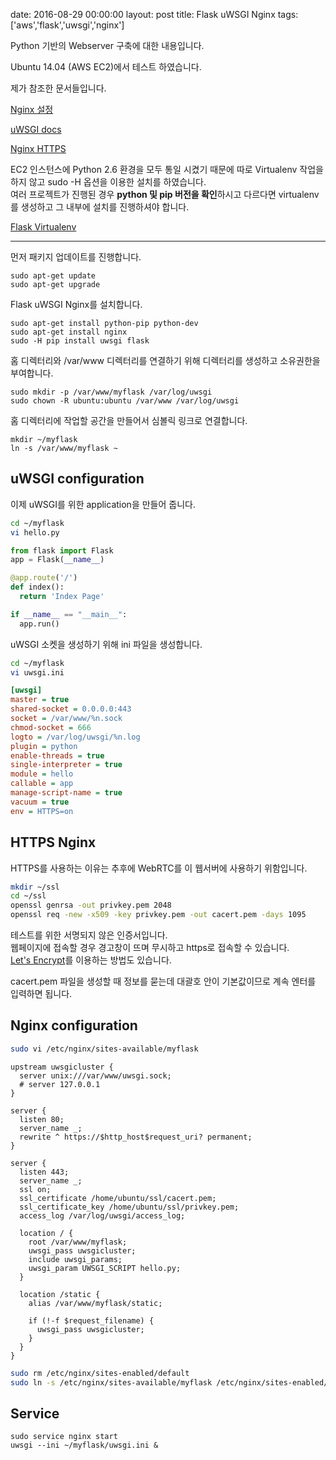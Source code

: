 date: 2016-08-29 00:00:00
layout: post
title: Flask uWSGI Nginx
tags: ['aws','flask','uwsgi','nginx']

Python 기반의 Webserver 구축에 대한 내용입니다.

Ubuntu 14.04 (AWS EC2)에서 테스트 하였습니다.

제가 참조한 문서들입니다.

[Nginx 설정](//uwsgi-docs.readthedocs.io/en/latest/Nginx.html)

[uWSGI docs](//uwsgi-docs.readthedocs.io/en/latest/WSGIquickstart.html)

[Nginx HTTPS](//manual.seafile.com/deploy/https_with_nginx.html)

<div class='warn'>
EC2 인스턴스에 Python 2.6 환경을 모두 통일 시켰기 때문에 따로 Virtualenv 작업을 하지 않고 sudo -H 옵션을 이용한 설치를 하였습니다.<br>
여러 프로젝트가 진행된 경우 <strong>python 및 pip 버전을 확인</strong>하시고
다르다면 virtualenv를 생성하고 그 내부에 설치를 진행하셔야 합니다.
</div>

[Flask Virtualenv](//flask.pocoo.org/docs/0.11/installation/#installation)

---


먼저 패키지 업데이트를 진행합니다.

```
sudo apt-get update
sudo apt-get upgrade
```

Flask uWSGI Nginx를 설치합니다.

```
sudo apt-get install python-pip python-dev
sudo apt-get install nginx
sudo -H pip install uwsgi flask
```

홈 디렉터리와 /var/www 디렉터리를 연결하기 위해 디렉터리를 생성하고 소유권한을 부여합니다.

```
sudo mkdir -p /var/www/myflask /var/log/uwsgi
sudo chown -R ubuntu:ubuntu /var/www /var/log/uwsgi
```

홈 디렉터리에 작업할 공간을 만들어서 심볼릭 링크로 연결합니다.

```
mkdir ~/myflask
ln -s /var/www/myflask ~
```

## uWSGI configuration

이제 uWSGI를 위한 application을 만들어 줍니다.

```bash
cd ~/myflask
vi hello.py
```

```python
from flask import Flask
app = Flask(__name__)

@app.route('/')
def index():
  return 'Index Page'

if __name__ == "__main__":
  app.run()
```

uWSGI 소켓을 생성하기 위해 ini 파일을 생성합니다.

```bash
cd ~/myflask
vi uwsgi.ini
```

```ini
[uwsgi]
master = true
shared-socket = 0.0.0.0:443
socket = /var/www/%n.sock
chmod-socket = 666
logto = /var/log/uwsgi/%n.log
plugin = python
enable-threads = true
single-interpreter = true
module = hello
callable = app
manage-script-name = true
vacuum = true
env = HTTPS=on
```

## HTTPS Nginx

HTTPS를 사용하는 이유는 추후에 WebRTC를 이 웹서버에 사용하기 위함입니다.

```bash
mkdir ~/ssl
cd ~/ssl
openssl genrsa -out privkey.pem 2048
openssl req -new -x509 -key privkey.pem -out cacert.pem -days 1095
```

<div class='warn'>
테스트를 위한 서명되지 않은 인증서입니다. <br> 웹페이지에 접속할 경우 경고창이 뜨며 무시하고 https로 접속할 수 있습니다.
</div>

<div class='def'>
<a href='//blog.outsider.ne.kr/1178'>Let's Encrypt</a>를 이용하는 방법도 있습니다.
</div>

cacert.pem 파일을 생성할 때 정보를 묻는데 대괄호 안이 기본값이므로 계속 엔터를 입력하면 됩니다.

## Nginx configuration

```bash
sudo vi /etc/nginx/sites-available/myflask
```

```nginx
upstream uwsgicluster {
  server unix:///var/www/uwsgi.sock;
  # server 127.0.0.1
}

server {
  listen 80;
  server_name _;
  rewrite ^ https://$http_host$request_uri? permanent;
}

server {
  listen 443;
  server_name _;
  ssl on;
  ssl_certificate /home/ubuntu/ssl/cacert.pem;
  ssl_certificate_key /home/ubuntu/ssl/privkey.pem;
  access_log /var/log/uwsgi/access_log;

  location / {
    root /var/www/myflask;
    uwsgi_pass uwsgicluster;
    include uwsgi_params;
    uwsgi_param UWSGI_SCRIPT hello.py;
  }

  location /static {
    alias /var/www/myflask/static;

    if (!-f $request_filename) {
      uwsgi_pass uwsgicluster;
    }
  }
}
```

```bash
sudo rm /etc/nginx/sites-enabled/default
sudo ln -s /etc/nginx/sites-available/myflask /etc/nginx/sites-enabled/myflask
```

## Service

```
sudo service nginx start
uwsgi --ini ~/myflask/uwsgi.ini &
```
